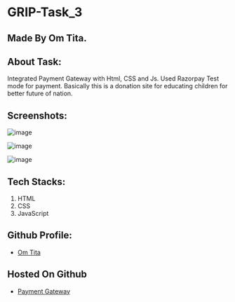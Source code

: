 # GRIP-Task_3

## Made By Om Tita.

## About Task:
Integrated Payment Gateway with Html, CSS and Js. Used Razorpay Test mode for payment.
Basically this is a donation site for educating children for better future of nation.

## Screenshots:
![image](https://user-images.githubusercontent.com/84272601/142760203-331d18fd-2289-4949-b2db-74a56f538f6c.png)

![image](https://user-images.githubusercontent.com/84272601/142760229-58abb179-442b-41bd-9452-eae99103a722.png)

![image](https://user-images.githubusercontent.com/84272601/142760248-83241465-d86b-4e70-b56b-80135ec82af8.png)

## Tech Stacks:

1. HTML
2. CSS
3. JavaScript

## Github Profile:
* [Om Tita](https://github.com/imom29)

## Hosted On Github
* [Payment Gateway](https://imom29.github.io/GRIP-Task_3/)


